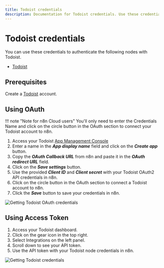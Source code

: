 ```yaml
---
title: Todoist credentials
description: Documentation for Todoist credentials. Use these credentials to authenticate Todoist in n8n, a workflow automation platform.
---
```


# Todoist credentials

You can use these credentials to authenticate the following nodes with Todoist.

- [Todoist](/integrations/builtin/app-nodes/n8n-nodes-base.todoist/)

## Prerequisites

Create a [Todoist](https://todoist.com/) account.

## Using OAuth

!!! note "Note for n8n Cloud users"
    You'll only need to enter the Credentials Name and click on the circle button in the OAuth section to connect your Todoist account to n8n.


1. Access your Todoist [App Management Console](https://developer.todoist.com/appconsole.html)
2. Enter a name in the ***App display name*** field and click on the ***Create app*** button.
3. Copy the ***OAuth Callback URL*** from n8n and paste it in the ***OAuth redirect URL*** field.
4. Click on the ***Save settings*** button.
5. Use the provided ***Client ID*** and ***Client secret*** with your Todoist OAuth2 API credentials in n8n.
6. Click on the circle button in the OAuth section to connect a Todoist account to n8n.
7. Click the ***Save*** button to save your credentials in n8n.

![Getting Todoist OAuth credentials](/_images/integrations/builtin/credentials/todoist/using-oauth.gif)

## Using Access Token

1. Access your Todoist dashboard.
2. Click on the gear icon in the top right.
3. Select Integrations on the left panel.
4. Scroll down to see your API token.
5. Use the API token with your Todoist node credentials in n8n.

![Getting Todoist credentials](/_images/integrations/builtin/credentials/todoist/using-access-token.gif)

